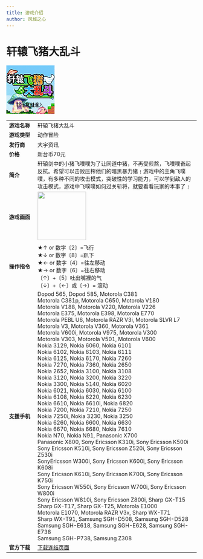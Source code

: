 ```yaml
---
title: 游戏介绍
author: 风城之心
---
```


# 轩辕飞猪大乱斗

![轩辕飞猪大乱斗](../../../public/img/games/mobi/mobi005.gif) 

<style scoped>
  .vp-doc td {
    border: 1px solid #e2e2e3; 
    padding: 10px 15px;
}

  .vp-doc th {
    border: 1px solid #e2e2e3; 
    padding: 10px 15px;
    height:30px;
}
</style>

<table border="0" width="100%">
  <tbody><tr>
    <td width="15%" ><b>游戏名称</b></td>
    <td >轩辕飞猪大乱斗</td>
  </tr>
  <tr>
    <td width="15%" >
    <b>游戏类型</b></td>
    <td >动作冒险</td>
  </tr>
  <tr>
    <td width="15%" >
    <b>发行商</b></td>
    <td >大宇资讯</td>
  </tr>
  <tr>
    <td width="15%" ><b>价格</b></td>
    <td >新台币70元</td>
  </tr>
  <tr>
    <td width="15%" ><b>简介</b></td>
    <td >
    轩辕剑中的小猪飞噗噗为了让同道中猪，不再受煎熬，飞噗噗奋起反抗。希望可以击败压榨他们的暗黑暴力猪﹗游戏中的主角飞噗噗，有多种不同的攻击模式，突破性的学习能力，可以学到敌人的攻击模式，游戏中飞噗噗如何过关斩将，就要看看玩家的本事了﹗</td>
  </tr>
  <tr>
    <td width="15%" ><b>游戏画面</b></td>
    <td >
    <img border="0" src="http://wap.joypark.com.tw/image/demo/AM049_Flying_pig.gif" width="128" height="128"></td>
  </tr>
  <tr>
    <td width="15%" ><b>操作指令</b></td>
    <td >
    ★↑ or 数字〔2〕=飞行<br>
    ★↓ or 数字〔8〕=趴下<br>
    ★← or 数字〔4〕=往左移动<br>
    ★→ or 数字〔6〕=往右移动<br>
    〔↑〕+〔5〕吐出嘴裡的气<br>
    〔↓〕+〔←〕或〔→〕= 滚动</td>
  </tr>
  <tr>
    <td width="15%" ><b>支援手机</b></td>
    <td >
    Dopod 565, Dopod 585, Motorola C381<br>
    Motorola C381p, Motorola C650, Motorola V180<br>
    Motorola V188, Motorola V220, Motorola V226<br>
    Motorola E375, Motorola E398, Motorola E770<br>
    Motorola PEBL U6, Motorola RAZR V3i, Motorola SLVR L7<br>
    Motorola V3, Motorola V360, Motorola V361<br>
    Motorola V600i, Motorola V975, Motorola V300<br>
    Motorola V303, Motorola V501, Motorola V600<br>
    Nokia 3129, Nokia 6060, Nokia 6101<br>
    Nokia 6102, Nokia 6103, Nokia 6111<br>
    Nokia 6125, Nokia 6170, Nokia 7260<br>
    Nokia 7270, Nokia 7360, Nokia 2650<br>
    Nokia 2652, Nokia 3100, Nokia 3108<br>
    Nokia 3120, Nokia 3200, Nokia 3220<br>
    Nokia 3300, Nokia 5140, Nokia 6020<br>
    Nokia 6021, Nokia 6030, Nokia 6100<br>
    Nokia 6108, Nokia 6220, Nokia 6230<br>
    Nokia 6610, Nokia 6610i, Nokia 6820<br>
    Nokia 7200, Nokia 7210, Nokia 7250<br>
    Nokia 7250i, Nokia 3230, Nokia 3250<br>
    Nokia 6260, Nokia 6600, Nokia 6630<br>
    Nokia 6670, Nokia 6680, Nokia 7610<br>
    Nokia N70, Nokia N91, Panasonic X700<br>
    Panasonic X800, Sony Ericsson K310i, Sony Ericsson K500i<br>
    Sony Ericsson K510i, Sony Ericsson Z520i, Sony Ericsson Z530i<br>
    SonyEricsson W300i, Sony Ericsson K600i, Sony Ericsson K608i<br>
    Sony Ericsson K610i, Sony Ericsson K700i, Sony Ericsson K750i<br>
    Sony Ericsson W550i, Sony Ericsson W700i, Sony Ericsson W800i<br>
    Sony Ericsson W810i, Sony Ericsson Z800i, Sharp GX-T15<br>
    Sharp GX-T17, Sharp GX-T25, Motorola E1000<br>
    Motorola E1070, Motorola RAZR V3x, Sharp WX-T71<br>
    Sharp WX-T91, Samsung SGH-D508, Samsung SGH-D528<br>
    Samsung SGH-E618, Samsung SGH-E628, Samsung SGH-E738<br>
    Samsung SGH-P738, Samsung Z308</td>
  </tr>
  <tr>
    <td width="15%" ><b>官方下载</b></td>
    <td >
    <a href="http://web.gamecool.com.tw/Game.asp?game_id=Flying_pig_Hero">下载连结页面</a></td>
  </tr>
  </tbody></table>